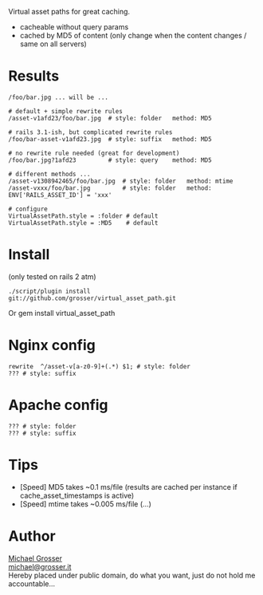 Virtual asset paths for great caching.

 - cacheable without query params
 - cached by MD5 of content (only change when the content changes / same on all servers)


# Results

    /foo/bar.jpg ... will be ...

    # default + simple rewrite rules
    /asset-v1afd23/foo/bar.jpg  # style: folder   method: MD5

    # rails 3.1-ish, but complicated rewrite rules
    /foo/bar-asset-v1afd23.jpg  # style: suffix   method: MD5

    # no rewrite rule needed (great for development)
    /foo/bar.jpg?1afd23         # style: query    method: MD5

    # different methods ...
    /asset-v1308942465/foo/bar.jpg  # style: folder   method: mtime
    /asset-vxxx/foo/bar.jpg         # style: folder   method: ENV['RAILS_ASSET_ID'] = 'xxx'

    # configure
    VirtualAssetPath.style = :folder # default
    VirtualAssetPath.style = :MD5    # default

# Install
(only tested on rails 2 atm)

    ./script/plugin install git://github.com/grosser/virtual_asset_path.git
Or
    gem install virtual_asset_path

# Nginx config

    rewrite  ^/asset-v[a-z0-9]+(.*) $1; # style: folder
    ??? # style: suffix

# Apache config

    ??? # style: folder
    ??? # style: suffix

# Tips
 - [Speed] MD5 takes ~0.1 ms/file (results are cached per instance if cache_asset_timestamps is active)
 - [Speed] mtime takes ~0.005 ms/file (...)

Author
======
[Michael Grosser](http://grosser.it)<br/>
michael@grosser.it<br/>
Hereby placed under public domain, do what you want, just do not hold me accountable...
